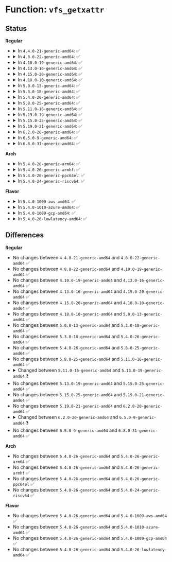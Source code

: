 # Function: <code>vfs_getxattr</code>

## Status
<b>Regular</b>
<ul>
<li>
<details>
<summary>In <code>4.4.0-21-generic-amd64</code>: ✅</summary>

```c
ssize_t vfs_getxattr(struct dentry * dentry, const char * name, void * value, size_t size)
```

```json
{
  "name": "vfs_getxattr",
  "collision_type": "Unique Global",
  "inline_type": "No",
  "funcs": [
    {
      "addr": 18446744071581147184,
      "name": "vfs_getxattr",
      "external": true,
      "loc": "fs/xattr.c:232",
      "file": "fs/xattr.c",
      "inline": "seen, unknown",
      "caller_inline": [],
      "caller_func": [
        "fs/xattr.c:getxattr",
        "fs/xattr.c:getxattr"
      ]
    }
  ],
  "symbols": [
    {
      "addr": 18446744071581147184,
      "name": "vfs_getxattr",
      "section": ".text",
      "bind": "STB_GLOBAL",
      "size": 163
    }
  ]
}
```
</details>
</li>
<li>
<details>
<summary>In <code>4.8.0-22-generic-amd64</code>: ✅</summary>

```c
ssize_t vfs_getxattr(struct dentry * dentry, const char * name, void * value, size_t size)
```

```json
{
  "name": "vfs_getxattr",
  "collision_type": "Unique Global",
  "inline_type": "No",
  "funcs": [
    {
      "addr": 18446744071581312336,
      "name": "vfs_getxattr",
      "external": true,
      "loc": "fs/xattr.c:221",
      "file": "fs/xattr.c",
      "inline": "seen, unknown",
      "caller_inline": [],
      "caller_func": [
        "fs/xattr.c:getxattr",
        "fs/xattr.c:getxattr"
      ]
    }
  ],
  "symbols": [
    {
      "addr": 18446744071581312336,
      "name": "vfs_getxattr",
      "section": ".text",
      "bind": "STB_GLOBAL",
      "size": 166
    }
  ]
}
```
</details>
</li>
<li>
<details>
<summary>In <code>4.10.0-19-generic-amd64</code>: ✅</summary>

```c
ssize_t vfs_getxattr(struct dentry * dentry, const char * name, void * value, size_t size)
```

```json
{
  "name": "vfs_getxattr",
  "collision_type": "Unique Global",
  "inline_type": "No",
  "funcs": [
    {
      "addr": 18446744071581391968,
      "name": "vfs_getxattr",
      "external": true,
      "loc": "fs/xattr.c:318",
      "file": "fs/xattr.c",
      "inline": "seen, unknown",
      "caller_inline": [],
      "caller_func": [
        "fs/xattr.c:getxattr",
        "fs/xattr.c:getxattr"
      ]
    }
  ],
  "symbols": [
    {
      "addr": 18446744071581391968,
      "name": "vfs_getxattr",
      "section": ".text",
      "bind": "STB_GLOBAL",
      "size": 152
    }
  ]
}
```
</details>
</li>
<li>
<details>
<summary>In <code>4.13.0-16-generic-amd64</code>: ✅</summary>

```c
ssize_t vfs_getxattr(struct dentry * dentry, const char * name, void * value, size_t size)
```

```json
{
  "name": "vfs_getxattr",
  "collision_type": "Unique Global",
  "inline_type": "No",
  "funcs": [
    {
      "addr": 18446744071581447296,
      "name": "vfs_getxattr",
      "external": true,
      "loc": "fs/xattr.c:318",
      "file": "fs/xattr.c",
      "inline": "seen, unknown",
      "caller_inline": [],
      "caller_func": [
        "fs/xattr.c:getxattr",
        "fs/xattr.c:getxattr"
      ]
    }
  ],
  "symbols": [
    {
      "addr": 18446744071581447296,
      "name": "vfs_getxattr",
      "section": ".text",
      "bind": "STB_GLOBAL",
      "size": 152
    }
  ]
}
```
</details>
</li>
<li>
<details>
<summary>In <code>4.15.0-20-generic-amd64</code>: ✅</summary>

```c
ssize_t vfs_getxattr(struct dentry * dentry, const char * name, void * value, size_t size)
```

```json
{
  "name": "vfs_getxattr",
  "collision_type": "Unique Global",
  "inline_type": "No",
  "funcs": [
    {
      "addr": 18446744071581589264,
      "name": "vfs_getxattr",
      "external": true,
      "loc": "fs/xattr.c:319",
      "file": "fs/xattr.c",
      "inline": "seen, unknown",
      "caller_inline": [],
      "caller_func": [
        "fs/xattr.c:getxattr",
        "fs/xattr.c:getxattr"
      ]
    }
  ],
  "symbols": [
    {
      "addr": 18446744071581589264,
      "name": "vfs_getxattr",
      "section": ".text",
      "bind": "STB_GLOBAL",
      "size": 152
    }
  ]
}
```
</details>
</li>
<li>
<details>
<summary>In <code>4.18.0-10-generic-amd64</code>: ✅</summary>

```c
ssize_t vfs_getxattr(struct dentry * dentry, const char * name, void * value, size_t size)
```

```json
{
  "name": "vfs_getxattr",
  "collision_type": "Unique Global",
  "inline_type": "No",
  "funcs": [
    {
      "addr": 18446744071581746480,
      "name": "vfs_getxattr",
      "external": true,
      "loc": "fs/xattr.c:318",
      "file": "fs/xattr.c",
      "inline": "seen, unknown",
      "caller_inline": [],
      "caller_func": [
        "fs/xattr.c:getxattr",
        "fs/xattr.c:getxattr"
      ]
    }
  ],
  "symbols": [
    {
      "addr": 18446744071581746480,
      "name": "vfs_getxattr",
      "section": ".text",
      "bind": "STB_GLOBAL",
      "size": 320
    }
  ]
}
```
</details>
</li>
<li>
<details>
<summary>In <code>5.0.0-13-generic-amd64</code>: ✅</summary>

```c
ssize_t vfs_getxattr(struct dentry * dentry, const char * name, void * value, size_t size)
```

```json
{
  "name": "vfs_getxattr",
  "collision_type": "Unique Global",
  "inline_type": "No",
  "funcs": [
    {
      "addr": 18446744071581833008,
      "name": "vfs_getxattr",
      "external": true,
      "loc": "fs/xattr.c:317",
      "file": "fs/xattr.c",
      "inline": "seen, unknown",
      "caller_inline": [],
      "caller_func": [
        "fs/xattr.c:getxattr",
        "fs/xattr.c:getxattr"
      ]
    }
  ],
  "symbols": [
    {
      "addr": 18446744071581833008,
      "name": "vfs_getxattr",
      "section": ".text",
      "bind": "STB_GLOBAL",
      "size": 320
    }
  ]
}
```
</details>
</li>
<li>
<details>
<summary>In <code>5.3.0-18-generic-amd64</code>: ✅</summary>

```c
ssize_t vfs_getxattr(struct dentry * dentry, const char * name, void * value, size_t size)
```

```json
{
  "name": "vfs_getxattr",
  "collision_type": "Unique Global",
  "inline_type": "No",
  "funcs": [
    {
      "addr": 18446744071581957296,
      "name": "vfs_getxattr",
      "external": true,
      "loc": "fs/xattr.c:318",
      "file": "fs/xattr.c",
      "inline": "seen, unknown",
      "caller_inline": [],
      "caller_func": [
        "fs/xattr.c:getxattr",
        "fs/xattr.c:getxattr"
      ]
    }
  ],
  "symbols": [
    {
      "addr": 18446744071581957296,
      "name": "vfs_getxattr",
      "section": ".text",
      "bind": "STB_GLOBAL",
      "size": 317
    }
  ]
}
```
</details>
</li>
<li>
<details>
<summary>In <code>5.4.0-26-generic-amd64</code>: ✅</summary>

```c
ssize_t vfs_getxattr(struct dentry * dentry, const char * name, void * value, size_t size)
```

```json
{
  "name": "vfs_getxattr",
  "collision_type": "Unique Global",
  "inline_type": "No",
  "funcs": [
    {
      "addr": 18446744071582030000,
      "name": "vfs_getxattr",
      "external": true,
      "loc": "fs/xattr.c:318",
      "file": "fs/xattr.c",
      "inline": "seen, unknown",
      "caller_inline": [],
      "caller_func": [
        "fs/xattr.c:getxattr",
        "fs/xattr.c:getxattr"
      ]
    }
  ],
  "symbols": [
    {
      "addr": 18446744071582030000,
      "name": "vfs_getxattr",
      "section": ".text",
      "bind": "STB_GLOBAL",
      "size": 317
    }
  ]
}
```
</details>
</li>
<li>
<details>
<summary>In <code>5.8.0-25-generic-amd64</code>: ✅</summary>

```c
ssize_t vfs_getxattr(struct dentry * dentry, const char * name, void * value, size_t size)
```

```json
{
  "name": "vfs_getxattr",
  "collision_type": "Unique Global",
  "inline_type": "No",
  "funcs": [
    {
      "addr": 18446744071582268592,
      "name": "vfs_getxattr",
      "external": true,
      "loc": "fs/xattr.c:355",
      "file": "fs/xattr.c",
      "inline": "seen, unknown",
      "caller_inline": [],
      "caller_func": [
        "fs/xattr.c:getxattr",
        "fs/xattr.c:getxattr"
      ]
    }
  ],
  "symbols": [
    {
      "addr": 18446744071582268592,
      "name": "vfs_getxattr",
      "section": ".text",
      "bind": "STB_GLOBAL",
      "size": 406
    }
  ]
}
```
</details>
</li>
<li>
<details>
<summary>In <code>5.11.0-16-generic-amd64</code>: ✅</summary>

```c
ssize_t vfs_getxattr(struct dentry * dentry, const char * name, void * value, size_t size)
```

```json
{
  "name": "vfs_getxattr",
  "collision_type": "Unique Global",
  "inline_type": "No",
  "funcs": [
    {
      "addr": 18446744071582318624,
      "name": "vfs_getxattr",
      "external": true,
      "loc": "fs/xattr.c:393",
      "file": "fs/xattr.c",
      "inline": "seen, unknown",
      "caller_inline": [],
      "caller_func": [
        "fs/xattr.c:getxattr",
        "fs/xattr.c:getxattr"
      ]
    }
  ],
  "symbols": [
    {
      "addr": 18446744071582318624,
      "name": "vfs_getxattr",
      "section": ".text",
      "bind": "STB_GLOBAL",
      "size": 406
    }
  ]
}
```
</details>
</li>
<li>
<details>
<summary>In <code>5.13.0-19-generic-amd64</code>: ✅</summary>

```c
ssize_t vfs_getxattr(struct user_namespace * mnt_userns, struct dentry * dentry, const char * name, void * value, size_t size)
```

```json
{
  "name": "vfs_getxattr",
  "collision_type": "Unique Global",
  "inline_type": "No",
  "funcs": [
    {
      "addr": 18446744071582346096,
      "name": "vfs_getxattr",
      "external": true,
      "loc": "fs/xattr.c:405",
      "file": "fs/xattr.c",
      "inline": "seen, unknown",
      "caller_inline": [],
      "caller_func": [
        "fs/xattr.c:getxattr",
        "fs/xattr.c:getxattr"
      ]
    }
  ],
  "symbols": [
    {
      "addr": 18446744071582346096,
      "name": "vfs_getxattr",
      "section": ".text",
      "bind": "STB_GLOBAL",
      "size": 415
    }
  ]
}
```
</details>
</li>
<li>
<details>
<summary>In <code>5.15.0-25-generic-amd64</code>: ✅</summary>

```c
ssize_t vfs_getxattr(struct user_namespace * mnt_userns, struct dentry * dentry, const char * name, void * value, size_t size)
```

```json
{
  "name": "vfs_getxattr",
  "collision_type": "Unique Global",
  "inline_type": "No",
  "funcs": [
    {
      "addr": 18446744071582668336,
      "name": "vfs_getxattr",
      "external": true,
      "loc": "fs/xattr.c:406",
      "file": "fs/xattr.c",
      "inline": "seen, unknown",
      "caller_inline": [],
      "caller_func": [
        "fs/xattr.c:getxattr",
        "fs/xattr.c:getxattr",
        "security/integrity/evm/evm_crypto.c:evm_calc_hmac_or_hash"
      ]
    }
  ],
  "symbols": [
    {
      "addr": 18446744071582668336,
      "name": "vfs_getxattr",
      "section": ".text",
      "bind": "STB_GLOBAL",
      "size": 415
    }
  ]
}
```
</details>
</li>
<li>
<details>
<summary>In <code>5.19.0-21-generic-amd64</code>: ✅</summary>

```c
ssize_t vfs_getxattr(struct user_namespace * mnt_userns, struct dentry * dentry, const char * name, void * value, size_t size)
```

```json
{
  "name": "vfs_getxattr",
  "collision_type": "Unique Global",
  "inline_type": "No",
  "funcs": [
    {
      "addr": 18446744071583206592,
      "name": "vfs_getxattr",
      "external": true,
      "loc": "fs/xattr.c:407",
      "file": "fs/xattr.c",
      "inline": "seen, unknown",
      "caller_inline": [],
      "caller_func": [
        "fs/xattr.c:do_getxattr",
        "security/integrity/evm/evm_crypto.c:evm_calc_hmac_or_hash"
      ]
    }
  ],
  "symbols": [
    {
      "addr": 18446744071583206592,
      "name": "vfs_getxattr",
      "section": ".text",
      "bind": "STB_GLOBAL",
      "size": 416
    }
  ]
}
```
</details>
</li>
<li>
<details>
<summary>In <code>6.2.0-20-generic-amd64</code>: ✅</summary>

```c
ssize_t vfs_getxattr(struct user_namespace * mnt_userns, struct dentry * dentry, const char * name, void * value, size_t size)
```

```json
{
  "name": "vfs_getxattr",
  "collision_type": "Unique Global",
  "inline_type": "No",
  "funcs": [
    {
      "addr": 18446744071583783344,
      "name": "vfs_getxattr",
      "external": true,
      "loc": "fs/xattr.c:431",
      "file": "fs/xattr.c",
      "inline": "seen, unknown",
      "caller_inline": [],
      "caller_func": [
        "fs/xattr.c:do_getxattr",
        "security/integrity/evm/evm_crypto.c:evm_calc_hmac_or_hash"
      ]
    }
  ],
  "symbols": [
    {
      "addr": 18446744071583783344,
      "name": "vfs_getxattr",
      "section": ".text",
      "bind": "STB_GLOBAL",
      "size": 208
    }
  ]
}
```
</details>
</li>
<li>
<details>
<summary>In <code>6.5.0-9-generic-amd64</code>: ✅</summary>

```c
ssize_t vfs_getxattr(struct mnt_idmap * idmap, struct dentry * dentry, const char * name, void * value, size_t size)
```

```json
{
  "name": "vfs_getxattr",
  "collision_type": "Unique Global",
  "inline_type": "No",
  "funcs": [
    {
      "addr": 18446744071583998464,
      "name": "vfs_getxattr",
      "external": true,
      "loc": "fs/xattr.c:429",
      "file": "fs/xattr.c",
      "inline": "seen, unknown",
      "caller_inline": [],
      "caller_func": [
        "fs/xattr.c:do_getxattr",
        "security/integrity/evm/evm_crypto.c:evm_calc_hmac_or_hash"
      ]
    }
  ],
  "symbols": [
    {
      "addr": 18446744071583998464,
      "name": "vfs_getxattr",
      "section": ".text",
      "bind": "STB_GLOBAL",
      "size": 208
    }
  ]
}
```
</details>
</li>
<li>
<details>
<summary>In <code>6.8.0-31-generic-amd64</code>: ✅</summary>

```c
ssize_t vfs_getxattr(struct mnt_idmap * idmap, struct dentry * dentry, const char * name, void * value, size_t size)
```

```json
{
  "name": "vfs_getxattr",
  "collision_type": "Unique Global",
  "inline_type": "No",
  "funcs": [
    {
      "addr": 18446744071584211104,
      "name": "vfs_getxattr",
      "external": true,
      "loc": "fs/xattr.c:429",
      "file": "fs/xattr.c",
      "inline": "seen, unknown",
      "caller_inline": [],
      "caller_func": [
        "fs/xattr.c:do_getxattr",
        "security/integrity/evm/evm_crypto.c:evm_calc_hmac_or_hash"
      ]
    }
  ],
  "symbols": [
    {
      "addr": 18446744071584211104,
      "name": "vfs_getxattr",
      "section": ".text",
      "bind": "STB_GLOBAL",
      "size": 208
    }
  ]
}
```
</details>
</li>
</ul>
<b>Arch</b>
<ul>
<li>
<details>
<summary>In <code>5.4.0-26-generic-arm64</code>: ✅</summary>

```c
ssize_t vfs_getxattr(struct dentry * dentry, const char * name, void * value, size_t size)
```

```json
{
  "name": "vfs_getxattr",
  "collision_type": "Unique Global",
  "inline_type": "No",
  "funcs": [
    {
      "addr": 18446603336493554304,
      "name": "vfs_getxattr",
      "external": true,
      "loc": "fs/xattr.c:318",
      "file": "fs/xattr.c",
      "inline": "seen, unknown",
      "caller_inline": [],
      "caller_func": [
        "fs/xattr.c:getxattr",
        "fs/xattr.c:getxattr"
      ]
    }
  ],
  "symbols": [
    {
      "addr": 18446603336493554304,
      "name": "vfs_getxattr",
      "section": ".text",
      "bind": "STB_GLOBAL",
      "size": 348
    }
  ]
}
```
</details>
</li>
<li>
<details>
<summary>In <code>5.4.0-26-generic-armhf</code>: ✅</summary>

```c
ssize_t vfs_getxattr(struct dentry * dentry, const char * name, void * value, size_t size)
```

```json
{
  "name": "vfs_getxattr",
  "collision_type": "Unique Global",
  "inline_type": "No",
  "funcs": [
    {
      "addr": 3227103112,
      "name": "vfs_getxattr",
      "external": true,
      "loc": "fs/xattr.c:318",
      "file": "fs/xattr.c",
      "inline": "seen, unknown",
      "caller_inline": [],
      "caller_func": [
        "fs/xattr.c:getxattr",
        "fs/xattr.c:getxattr"
      ]
    }
  ],
  "symbols": [
    {
      "addr": 3227103112,
      "name": "vfs_getxattr",
      "section": ".text",
      "bind": "STB_GLOBAL",
      "size": 332
    }
  ]
}
```
</details>
</li>
<li>
<details>
<summary>In <code>5.4.0-26-generic-ppc64el</code>: ✅</summary>

```c
ssize_t vfs_getxattr(struct dentry * dentry, const char * name, void * value, size_t size)
```

```json
{
  "name": "vfs_getxattr",
  "collision_type": "Unique Global",
  "inline_type": "No",
  "funcs": [
    {
      "addr": 13835058055287126448,
      "name": "vfs_getxattr",
      "external": true,
      "loc": "fs/xattr.c:318",
      "file": "fs/xattr.c",
      "inline": "seen, unknown",
      "caller_inline": [],
      "caller_func": [
        "fs/xattr.c:getxattr"
      ]
    }
  ],
  "symbols": [
    {
      "addr": 13835058055287126448,
      "name": "vfs_getxattr",
      "section": ".text",
      "bind": "STB_GLOBAL",
      "size": 524
    }
  ]
}
```
</details>
</li>
<li>
<details>
<summary>In <code>5.4.0-24-generic-riscv64</code>: ✅</summary>

```c
ssize_t vfs_getxattr(struct dentry * dentry, const char * name, void * value, size_t size)
```

```json
{
  "name": "vfs_getxattr",
  "collision_type": "Unique Global",
  "inline_type": "No",
  "funcs": [
    {
      "addr": 18446743936273214590,
      "name": "vfs_getxattr",
      "external": true,
      "loc": "fs/xattr.c:318",
      "file": "fs/xattr.c",
      "inline": "seen, unknown",
      "caller_inline": [],
      "caller_func": [
        "fs/xattr.c:getxattr"
      ]
    }
  ],
  "symbols": [
    {
      "addr": 18446743936273214590,
      "name": "vfs_getxattr",
      "section": ".text",
      "bind": "STB_GLOBAL",
      "size": 252
    }
  ]
}
```
</details>
</li>
</ul>
<b>Flavor</b>
<ul>
<li>
<details>
<summary>In <code>5.4.0-1009-aws-amd64</code>: ✅</summary>

```c
ssize_t vfs_getxattr(struct dentry * dentry, const char * name, void * value, size_t size)
```

```json
{
  "name": "vfs_getxattr",
  "collision_type": "Unique Global",
  "inline_type": "No",
  "funcs": [
    {
      "addr": 18446744071581998736,
      "name": "vfs_getxattr",
      "external": true,
      "loc": "fs/xattr.c:318",
      "file": "fs/xattr.c",
      "inline": "seen, unknown",
      "caller_inline": [],
      "caller_func": [
        "fs/xattr.c:getxattr",
        "fs/xattr.c:getxattr"
      ]
    }
  ],
  "symbols": [
    {
      "addr": 18446744071581998736,
      "name": "vfs_getxattr",
      "section": ".text",
      "bind": "STB_GLOBAL",
      "size": 317
    }
  ]
}
```
</details>
</li>
<li>
<details>
<summary>In <code>5.4.0-1010-azure-amd64</code>: ✅</summary>

```c
ssize_t vfs_getxattr(struct dentry * dentry, const char * name, void * value, size_t size)
```

```json
{
  "name": "vfs_getxattr",
  "collision_type": "Unique Global",
  "inline_type": "No",
  "funcs": [
    {
      "addr": 18446744071581936304,
      "name": "vfs_getxattr",
      "external": true,
      "loc": "fs/xattr.c:318",
      "file": "fs/xattr.c",
      "inline": "seen, unknown",
      "caller_inline": [],
      "caller_func": [
        "fs/xattr.c:getxattr",
        "fs/xattr.c:getxattr"
      ]
    }
  ],
  "symbols": [
    {
      "addr": 18446744071581936304,
      "name": "vfs_getxattr",
      "section": ".text",
      "bind": "STB_GLOBAL",
      "size": 317
    }
  ]
}
```
</details>
</li>
<li>
<details>
<summary>In <code>5.4.0-1009-gcp-amd64</code>: ✅</summary>

```c
ssize_t vfs_getxattr(struct dentry * dentry, const char * name, void * value, size_t size)
```

```json
{
  "name": "vfs_getxattr",
  "collision_type": "Unique Global",
  "inline_type": "No",
  "funcs": [
    {
      "addr": 18446744071581990016,
      "name": "vfs_getxattr",
      "external": true,
      "loc": "fs/xattr.c:318",
      "file": "fs/xattr.c",
      "inline": "seen, unknown",
      "caller_inline": [],
      "caller_func": [
        "fs/xattr.c:getxattr",
        "fs/xattr.c:getxattr"
      ]
    }
  ],
  "symbols": [
    {
      "addr": 18446744071581990016,
      "name": "vfs_getxattr",
      "section": ".text",
      "bind": "STB_GLOBAL",
      "size": 317
    }
  ]
}
```
</details>
</li>
<li>
<details>
<summary>In <code>5.4.0-26-lowlatency-amd64</code>: ✅</summary>

```c
ssize_t vfs_getxattr(struct dentry * dentry, const char * name, void * value, size_t size)
```

```json
{
  "name": "vfs_getxattr",
  "collision_type": "Unique Global",
  "inline_type": "No",
  "funcs": [
    {
      "addr": 18446744071582060480,
      "name": "vfs_getxattr",
      "external": true,
      "loc": "fs/xattr.c:318",
      "file": "fs/xattr.c",
      "inline": "seen, unknown",
      "caller_inline": [],
      "caller_func": [
        "fs/xattr.c:getxattr",
        "fs/xattr.c:getxattr"
      ]
    }
  ],
  "symbols": [
    {
      "addr": 18446744071582060480,
      "name": "vfs_getxattr",
      "section": ".text",
      "bind": "STB_GLOBAL",
      "size": 317
    }
  ]
}
```
</details>
</li>
</ul>

## Differences
<b>Regular</b>
<ul>
<li>
No changes between <code>4.4.0-21-generic-amd64</code> and <code>4.8.0-22-generic-amd64</code> ✅
</li>
<li>
No changes between <code>4.8.0-22-generic-amd64</code> and <code>4.10.0-19-generic-amd64</code> ✅
</li>
<li>
No changes between <code>4.10.0-19-generic-amd64</code> and <code>4.13.0-16-generic-amd64</code> ✅
</li>
<li>
No changes between <code>4.13.0-16-generic-amd64</code> and <code>4.15.0-20-generic-amd64</code> ✅
</li>
<li>
No changes between <code>4.15.0-20-generic-amd64</code> and <code>4.18.0-10-generic-amd64</code> ✅
</li>
<li>
No changes between <code>4.18.0-10-generic-amd64</code> and <code>5.0.0-13-generic-amd64</code> ✅
</li>
<li>
No changes between <code>5.0.0-13-generic-amd64</code> and <code>5.3.0-18-generic-amd64</code> ✅
</li>
<li>
No changes between <code>5.3.0-18-generic-amd64</code> and <code>5.4.0-26-generic-amd64</code> ✅
</li>
<li>
No changes between <code>5.4.0-26-generic-amd64</code> and <code>5.8.0-25-generic-amd64</code> ✅
</li>
<li>
No changes between <code>5.8.0-25-generic-amd64</code> and <code>5.11.0-16-generic-amd64</code> ✅
</li>
<li>
<details>
<summary>Changed between <code>5.11.0-16-generic-amd64</code> and <code>5.13.0-19-generic-amd64</code> ❓</summary>
<ul>
<li>
<b>Param added. </b>
<code>struct user_namespace * mnt_userns</code>
</li>
<li>
<b>Param reordered. </b>
<code>dentry, name, value, size</code> ➡️ <code>mnt_userns, dentry, name, value, size</code>
</li>
</ul>
</details>
</li>
<li>
No changes between <code>5.13.0-19-generic-amd64</code> and <code>5.15.0-25-generic-amd64</code> ✅
</li>
<li>
No changes between <code>5.15.0-25-generic-amd64</code> and <code>5.19.0-21-generic-amd64</code> ✅
</li>
<li>
No changes between <code>5.19.0-21-generic-amd64</code> and <code>6.2.0-20-generic-amd64</code> ✅
</li>
<li>
<details>
<summary>Changed between <code>6.2.0-20-generic-amd64</code> and <code>6.5.0-9-generic-amd64</code> ❓</summary>
<ul>
<li>
<b>Param added. </b>
<code>struct mnt_idmap * idmap</code>
</li>
<li>
<b>Param removed. </b>
<code>struct user_namespace * mnt_userns</code>
</li>
</ul>
</details>
</li>
<li>
No changes between <code>6.5.0-9-generic-amd64</code> and <code>6.8.0-31-generic-amd64</code> ✅
</li>
</ul>
<b>Arch</b>
<ul>
<li>
No changes between <code>5.4.0-26-generic-amd64</code> and <code>5.4.0-26-generic-arm64</code> ✅
</li>
<li>
No changes between <code>5.4.0-26-generic-amd64</code> and <code>5.4.0-26-generic-armhf</code> ✅
</li>
<li>
No changes between <code>5.4.0-26-generic-amd64</code> and <code>5.4.0-26-generic-ppc64el</code> ✅
</li>
<li>
No changes between <code>5.4.0-26-generic-amd64</code> and <code>5.4.0-24-generic-riscv64</code> ✅
</li>
</ul>
<b>Flavor</b>
<ul>
<li>
No changes between <code>5.4.0-26-generic-amd64</code> and <code>5.4.0-1009-aws-amd64</code> ✅
</li>
<li>
No changes between <code>5.4.0-26-generic-amd64</code> and <code>5.4.0-1010-azure-amd64</code> ✅
</li>
<li>
No changes between <code>5.4.0-26-generic-amd64</code> and <code>5.4.0-1009-gcp-amd64</code> ✅
</li>
<li>
No changes between <code>5.4.0-26-generic-amd64</code> and <code>5.4.0-26-lowlatency-amd64</code> ✅
</li>
</ul>
